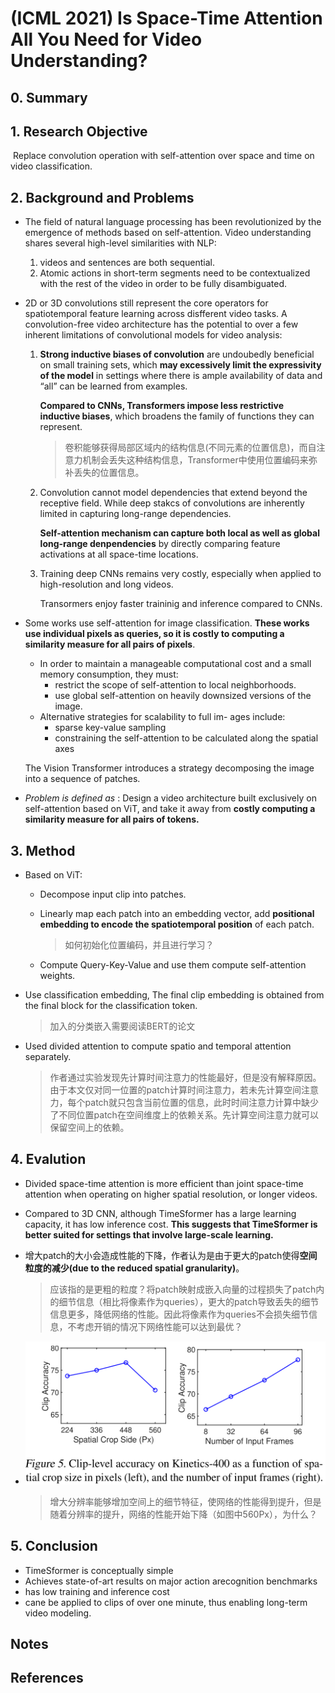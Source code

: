# (ICML 2021) Is Space-Time Attention All You Need for Video Understanding?

## 0. Summary

## 1. Research Objective

​		Replace convolution operation with self-attention over space and time on video classification.

## 2. Background and Problems

+ The field of natural language processing has been revolutionized by the emergence of methods based on self-attention. Video understanding shares several high-level similarities with NLP:

  1. videos and sentences are both sequential.
  2. Atomic actions in short-term segments need to be contextualized with the rest of the video in order to be fully disambiguated.

+ 2D or 3D convolutions still represent the core operators for spatiotemporal feature learning across disfferent video tasks. A convolution-free video architecture has the potential to over a few inherent limitations of convolutional models for video analysis:

  1. **Strong inductive biases of convolution** are undoubedly beneficial on small training sets, which **may excessively limit the expressivity of the model** in settings where there is ample availability of data and “all” can be learned from examples. 

     **Compared to CNNs, Transformers impose less restrictive inductive biases**, which broadens the family of functions they can represent.
     
     > 卷积能够获得局部区域内的结构信息(不同元素的位置信息)，而自注意力机制会丢失这种结构信息，Transformer中使用位置编码来弥补丢失的位置信息。
     
  2. Convolution cannot model dependencies that extend beyond the receptive field. While deep stakcs of convolutions are inherently limited in capturing long-range dependencies.
  
     **Self-attention mechanism can capture both local as well as global long-range denpendencies** by directly comparing feature activations at all space-time locations.
  
  3. Training deep CNNs remains very costly, especially when applied to high-resolution and long videos. 
  
     Transormers enjoy faster traininig and inference compared to CNNs.

+ Some works use self-attention for image classification. **These works use individual pixels as queries, so it is costly to computing a similarity measure for all pairs of pixels**.

  + In order to maintain a manageable computational cost and a small memory consumption, they must:
    + restrict the scope of self-attention to local neighborhoods.
    + use global self-attention on heavily downsized versions of the image.
  + Alternative strategies for scalability to full im- ages include:
    + sparse key-value sampling
    + constraining the self-attention to be calculated along the spatial axes

  The Vision Transformer introduces a strategy decomposing the image into a sequence of patches.

+ *Problem is defined as* : Design a video architecture built exclusively on self-attention based on ViT, and  take it away from **costly computing a similarity measure for all pairs of tokens.**

## 3. Method

+ Based on ViT:

  + Decompose input clip into patches.

  + Linearly map each patch into an embedding vector, add **positional embedding to encode the spatiotemporal position** of each patch.

    > 如何初始化位置编码，并且进行学习？

  + Compute Query-Key-Value and use them compute self-attention weights.

+ Use classification embedding, The final clip embedding is obtained from the final block for the classification token.

  > 加入的分类嵌入需要阅读BERT的论文

+ Used divided attention to compute spatio and temporal attention separately.

  > 作者通过实验发现先计算时间注意力的性能最好，但是没有解释原因。由于本文仅对同一位置的patch计算时间注意力，若未先计算空间注意力，每个patch就只包含当前位置的信息，此时时间注意力计算中缺少了不同位置patch在空间维度上的依赖关系。先计算空间注意力就可以保留空间上的依赖。

## 4. Evalution

+ Divided space-time attention is more efficient than joint space-time attention when operating on higher spatial resolution, or longer videos.

+ Compared to 3D CNN, although TimeSformer has a large learning capacity, it has low inference cost. **This suggests that TimeSformer is better suited for settings that involve large-scale learning.**

+ 增大patch的大小会造成性能的下降，作者认为是由于更大的patch使得**空间粒度的减少(due to the reduced spatial granularity)**。

  > 应该指的是更粗的粒度？将patch映射成嵌入向量的过程损失了patch内的细节信息（相比将像素作为queries），更大的patch导致丢失的细节信息更多，降低网络的性能。因此将像素作为queries不会损失细节信息，不考虑开销的情况下网络性能可以达到最优？

+ ![fig_1](img/fig_1.png)

  > 增大分辨率能够增加空间上的细节特征，使网络的性能得到提升，但是随着分辨率的提升，网络的性能开始下降（如图中560Px），为什么？

## 5. Conclusion

+ TimeSformer is conceptually simple
+ Achieves state-of-art results on major action arecognition benchmarks
+ has low training and inference cost
+ cane be applied to clips of over one minute, thus enabling long-term video modeling.

## Notes

## References

